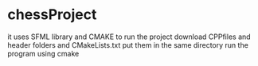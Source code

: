 # chessProject
it uses SFML library and CMAKE to run the project
download CPPfiles and header folders and CMakeLists.txt 
put them in the same directory
run the program using cmake
